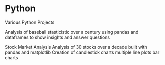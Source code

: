 # Python
Various Python Projects

Analysis of baseball stasticistic over a century
  using pandas and dataframes to show insights and answer questions
  
Stock Market Analysis
  Analysis of 30 stocks over a decade
  built with pandas and matplotlib
  Creation of candlestick charts
  multiple line plots
  bar charts
  

